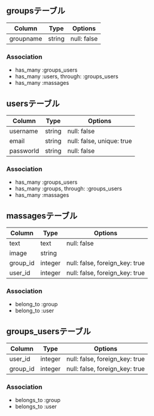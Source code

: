 
## groupsテーブル

|Column|Type|Options|
|------|----|-------|
|groupname|string|null: false|

### Association
- has_many :groups_users
- has_many :users, through: :groups_users
- has_many :massages


## usersテーブル

|Column|Type|Options|
|------|----|-------|
|username|string|null: false|
|email|string|null: false, unique: true|
|passworld|string|null: false|

### Association
- has_many :groups_users
- has_many :groups, through: :groups_users
- has_many :massages


## massagesテーブル

|Column|Type|Options|
|------|----|-------|
|text|text|null: false|
|image|string|
|group_id|integer|null: false, foreign_key: true|
|user_id|integer|null: false, foreign_key: true|

### Association
- belong_to :group
- belong_to :user


## groups_usersテーブル

|Column|Type|Options|
|------|----|-------|
|user_id|integer|null: false, foreign_key: true|
|group_id|integer|null: false, foreign_key: true|

### Association
- belongs_to :group
- belongs_to :user